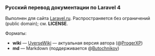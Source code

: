 ### Русский перевод документации по Laravel 4

Выполнен для сайта [Laravel.ru](http://laravel.ru). Распространяется без ограничений (public domain); см. **LICENSE**.

Форматы:
* **wiki** — [UverseWiki](http://uverse.i-forge.net/) — актуальная версия автора (@[ProgerXP](http://proger.me))
* **md** — Markdown (поддерживается @[Butochnikov](https://github.com/Butochnikov))
